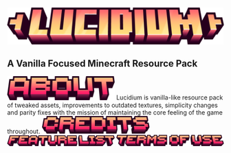 ![Lucidium - Title](/gallery/text/lucidium-title.png)
## A Vanilla Focused Minecraft Resource Pack

<img src="/gallery/text/about.png" alt="credits" width="250">
Lucidium is vanilla-like resource pack of tweaked assets, improvements to outdated textures, simplicity changes and parity fixes with the mission of maintaining the core feeling of the game throughout. 

<img src="/gallery/text/credits.png" alt="credits" width="250">

<img src="/gallery/text/feature-list.png" alt="credits" width="250">

<img src="/gallery/text/terms-of-use.png" alt="credits" width="250">
